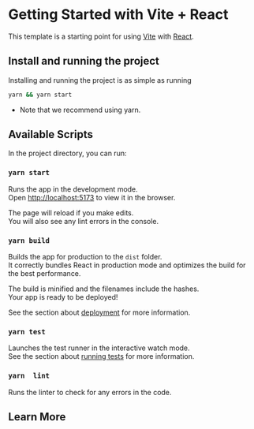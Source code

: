 # Getting Started with Vite + React
This template is a starting point for using [Vite](https://vitejs.dev/) with [React](https://reactjs.org/).


## Install and running the project

Installing and running the project is as simple as running

```sh
yarn && yarn start
```

- Note that we recommend using yarn.

## Available Scripts

In the project directory, you can run:

### `yarn start`

Runs the app in the development mode.\
Open [http://localhost:5173](http://localhost:5173) to view it in the browser.

The page will reload if you make edits.\
You will also see any lint errors in the console.

### `yarn build`

Builds the app for production to the `dist` folder.\
It correctly bundles React in production mode and optimizes the build for the best performance.

The build is minified and the filenames include the hashes.\
Your app is ready to be deployed!

See the section about [deployment](https://facebook.github.io/create-react-app/docs/deployment) for more information.

### `yarn test`

Launches the test runner in the interactive watch mode.\
See the section about [running tests](https://facebook.github.io/create-react-app/docs/running-tests) for more information.



### `yarn  lint`

Runs the linter to check for any errors in the code.

## Learn More
